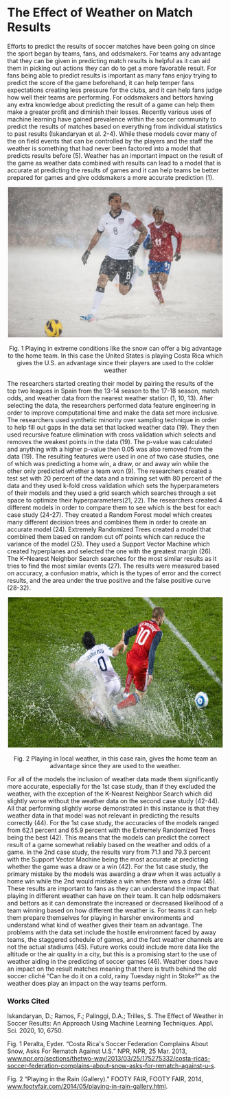 # The Effect of Weather on Match Results

Efforts to predict the results of soccer matches have been going on since the sport began by teams, fans, and oddsmakers. For teams any advantage that they can be given in predicting match results is helpful as  it can aid them in picking out actions they can do to get a more favorable result. For fans being able to predict results is important as many fans enjoy trying to predict the score of the game beforehand, it can help temper fans expectations creating less pressure for the clubs, and it can help fans judge how well their teams are performing. For oddsmakers and bettors having any extra knowledge about predicting the result of a game can help them make a greater profit and diminish their losses. Recently various uses of machine learning have gained prevalence within the soccer community to predict the results of matches based on everything from individual statistics to past results (Iskandaryan et al. 2-4). While these models cover many of the on field events that can be controlled by the players and the staff the weather is something that had never been factored into a model that predicts results before (5). Weather has an important impact on the result of the game as weather data combined with results can lead to a model that is accurate at predicting the results of games and it can help teams be better prepared for games and give oddsmakers a more accurate prediction (1). 

<p align="center"><img src="CD.jpg" width="500" height="350"></p>
<p align="center">Fig. 1 Playing in extreme conditions like the snow can offer a big advantage to the home team. In this case the United States is playing Costa Rica which gives the U.S. an advantage since their players are used to the colder weather</p>
  
  
 The researchers started creating their model by pairing the results of the top two leagues in Spain from the 13-14 season to the 17-18 season, match odds, and weather data from the nearest weather station (1, 10, 13). After selecting the data, the researchers performed data feature engineering in order to improve computational time and make the data set more inclusive. The researchers used synthetic minority over sampling technique in order to help fill out gaps in the data set that lacked weather data (19). They then used recursive feature elimination with cross validation which selects and removes the weakest points in the data (19). The p-value was calculated and anything with a higher p-value then 0.05 was also removed from the data (19). The resulting features were used in one of two case studies, one of which was predicting a home win, a draw, or and away win while the other only predicted whether a team won (9). The researchers created a test set with 20 percent of the data and a training set with 80 percent of the data and they used k-fold cross validation which sets the hyperparameters of their models and they used a grid search which searches through a set space to optimize their hyperparameters(21, 22). The researchers created 4 different models in order to compare them to see which is the best for each case study (24-27). They created a Random Forest model which creates many different decision trees and combines them in order to create an accurate model (24). Extremely Randomized Trees created a model that combined them based on random cut off points which can reduce the variance of the model (25). They used a Support Vector Machine which created hyperplanes and selected the one with the greatest margin (26). The K–Nearest Neighbor Search searches for the most similar results as it tries to find the most similar events (27). The results were measured based on accuracy, a confusion matrix, which is the types of error and the correct results, and the area under the true positive and the false positive curve (28-32).
  
<p align="center"><img src="Stev.jpg" width="500" height="350"></p>
<p align="center">Fig. 2 Playing in local weather, in this case rain, gives the home team an advantage since they are used to the weather.</p> 
  
 For all of the models the inclusion of weather data made them significantly more accurate, especially for the 1st case study, than if they excluded the weather, with the exception of the K-Nearest Neighbor Search which did slightly worse without the weather data on the second case study (42-44). All that performing slightly worse demonstrated in this instance is that they weather data in that model was not relevant in predicting the results correctly (44). For the 1st case study, the accuracies of the models ranged from 62.1 percent and 65.9 percent with the Extremely Randomized Trees being the best (42). This means that the models can predict the correct result of a game somewhat reliably based on the weather and odds of a game. In the 2nd case study, the results vary from 71.1 and 79.3 percent with the Support Vector Machine being the most accurate at predicting whether the game was a draw or a win (42). For the 1st case study, the primary mistake by the models was awarding a draw when it was actually a home win while the 2nd would mistake a win when there was a draw (45). These results are important to fans as they can understand the impact that playing in different weather can have on their team. It can help oddsmakers and bettors as it can demonstrate the increased or decreased likelihood of a team winning based on how different the weather is. For teams it can help them prepare themselves for playing in harsher environments and understand what kind of weather gives their team an advantage. The problems with the data set include the hostile environment faced by away teams, the staggered schedule of games, and the fact weather channels are not the actual stadiums (45). Future works could include more data like the altitude or the air quality in a city, but this is a promising start to the use of weather aiding in the predicting of soccer games (46). Weather does have an impact on the result matches meaning that there is truth behind the old soccer cliché “Can he do it on a cold, rainy Tuesday night in Stoke?” as the weather does play an impact on the way teams perform. 



### Works Cited

Iskandaryan, D.; Ramos, F.; Palinggi, D.A.; Trilles, S. The Effect of Weather in Soccer Results: An Approach Using Machine Learning Techniques. Appl. Sci. 2020, 10, 6750.

Fig. 1 Peralta, Eyder. “Costa Rica's Soccer Federation Complains About Snow, Asks For Rematch Against U.S.” NPR, NPR, 25 Mar. 2013, www.npr.org/sections/thetwo-way/2013/03/25/175275332/costa-ricas-soccer-federation-complains-about-snow-asks-for-rematch-against-u-s. 

Fig. 2 “Playing in the Rain (Gallery).” FOOTY FAIR, FOOTY FAIR, 2014, www.footyfair.com/2014/05/playing-in-rain-gallery.html. 
